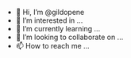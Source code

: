 - 👋 Hi, I’m @gildopene
- 👀 I’m interested in ...
- 🌱 I’m currently learning ...
- 💞️ I’m looking to collaborate on ...
- 📫 How to reach me ...

<!---
gildopene/gildopene is a ✨ special ✨ repository because its `README.md` (this file) appears on your GitHub profile.
You can click the Preview link to take a look at your changes.
--->
